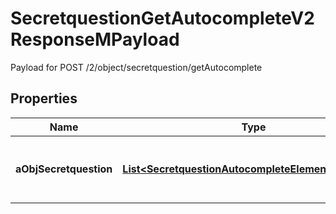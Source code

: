 

# SecretquestionGetAutocompleteV2ResponseMPayload

Payload for POST /2/object/secretquestion/getAutocomplete

## Properties

| Name | Type | Description | Notes |
|------------ | ------------- | ------------- | -------------|
|**aObjSecretquestion** | [**List&lt;SecretquestionAutocompleteElementResponse&gt;**](SecretquestionAutocompleteElementResponse.md) | An array of Secretquestion autocomplete element response. |  |



